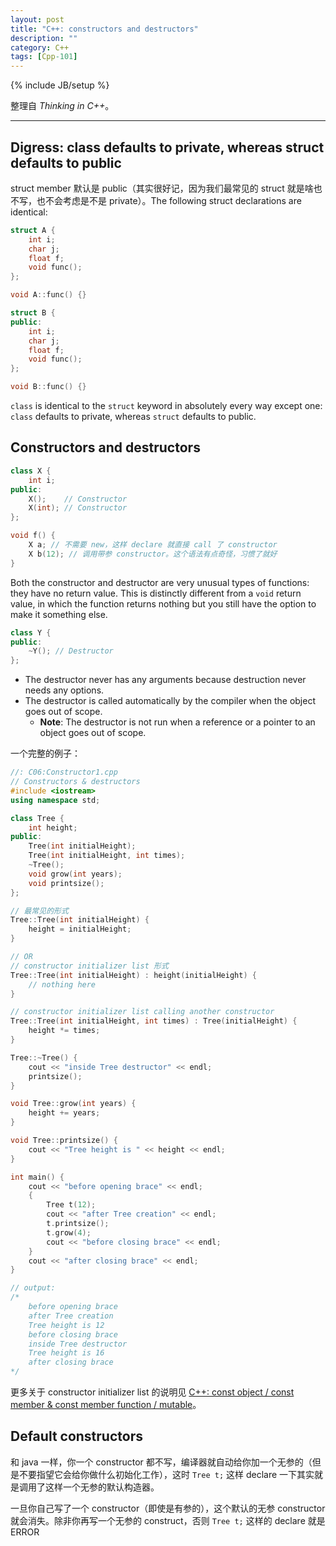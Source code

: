```yaml
---
layout: post
title: "C++: constructors and destructors"
description: ""
category: C++
tags: [Cpp-101]
---
```

{% include JB/setup %}

整理自 _Thinking in C++_。

-----

## Digress: class defaults to private, whereas struct defaults to public

struct member 默认是 public（其实很好记，因为我们最常见的 struct 就是啥也不写，也不会考虑是不是 private）。The following struct declarations are identical:

```cpp
struct A {
	int i;
	char j;
	float f;
	void func();
};

void A::func() {}

struct B {
public:
	int i;
	char j;
	float f;
	void func();
};

void B::func() {}
```

`class` is identical to the `struct` keyword in absolutely every way except one: `class` defaults to private, whereas `struct` defaults to public.

## Constructors and destructors

```cpp
class X {
	int i;
public:
	X(); 	// Constructor
	X(int); // Constructor
};

void f() {
	X a; // 不需要 new，这样 declare 就直接 call 了 constructor
	X b(12); // 调用带参 constructor。这个语法有点奇怪，习惯了就好
}
```

Both the constructor and destructor are very unusual types of functions: they have no return value. This is distinctly different from a `void` return value, in which the function returns nothing but you still have the option to make it something else.

```cpp
class Y {
public:
	~Y(); // Destructor
};
```

* The destructor never has any arguments because destruction never needs any options.
* The destructor is called automatically by the compiler when the object goes out of scope.
	- **Note**: The destructor is not run when a reference or a pointer to an object goes out of scope.

一个完整的例子：

```cpp
//: C06:Constructor1.cpp
// Constructors & destructors
#include <iostream>
using namespace std;

class Tree {
    int height;
public:
    Tree(int initialHeight);    		
    Tree(int initialHeight, int times);	
    ~Tree();                    		
    void grow(int years);
    void printsize();
};

// 最常见的形式
Tree::Tree(int initialHeight) { 
    height = initialHeight;
}

// OR
// constructor initializer list 形式
Tree::Tree(int initialHeight) : height(initialHeight) {
    // nothing here
}

// constructor initializer list calling another constructor
Tree::Tree(int initialHeight, int times) : Tree(initialHeight) { 
    height *= times;
}

Tree::~Tree() {
	cout << "inside Tree destructor" << endl;
	printsize();
}

void Tree::grow(int years) {
	height += years;
}

void Tree::printsize() {
	cout << "Tree height is " << height << endl;
}

int main() {
	cout << "before opening brace" << endl;
	{
		Tree t(12);
		cout << "after Tree creation" << endl;
		t.printsize();
		t.grow(4);
		cout << "before closing brace" << endl;
	}
	cout << "after closing brace" << endl;
} 

// output:
/* 
	before opening brace
	after Tree creation
	Tree height is 12
	before closing brace
	inside Tree destructor
	Tree height is 16
	after closing brace
*/
```

更多关于 constructor initializer list 的说明见 [C++: const object / const member & const member function / mutable](/c++/2015/03/29/cpp-const-object--const-member--const-member-function--mutable)。

## Default constructors

和 java 一样，你一个 constructor 都不写，编译器就自动给你加一个无参的（但是不要指望它会给你做什么初始化工作），这时 `Tree t;` 这样 declare 一下其实就是调用了这样一个无参的默认构造器。

一旦你自己写了一个 constructor（即使是有参的），这个默认的无参 constructor 就会消失。除非你再写一个无参的 construct，否则 `Tree t;` 这样的 declare 就是 ERROR
